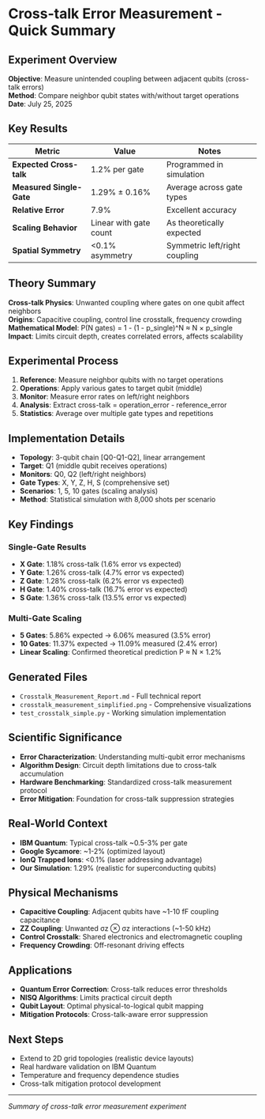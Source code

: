 # Cross-talk Error Measurement - Quick Summary

## Experiment Overview
**Objective**: Measure unintended coupling between adjacent qubits (cross-talk errors)  
**Method**: Compare neighbor qubit states with/without target operations  
**Date**: July 25, 2025

## Key Results
| Metric | Value | Notes |
|--------|--------|-------|
| **Expected Cross-talk** | 1.2% per gate | Programmed in simulation |
| **Measured Single-Gate** | 1.29% ± 0.16% | Average across gate types |
| **Relative Error** | 7.9% | Excellent accuracy |
| **Scaling Behavior** | Linear with gate count | As theoretically expected |
| **Spatial Symmetry** | <0.1% asymmetry | Symmetric left/right coupling |

## Theory Summary
**Cross-talk Physics**: Unwanted coupling where gates on one qubit affect neighbors  
**Origins**: Capacitive coupling, control line crosstalk, frequency crowding  
**Mathematical Model**: P(N gates) = 1 - (1 - p_single)^N ≈ N × p_single  
**Impact**: Limits circuit depth, creates correlated errors, affects scalability

## Experimental Process
1. **Reference**: Measure neighbor qubits with no target operations
2. **Operations**: Apply various gates to target qubit (middle)
3. **Monitor**: Measure error rates on left/right neighbors
4. **Analysis**: Extract cross-talk = operation_error - reference_error
5. **Statistics**: Average over multiple gate types and repetitions

## Implementation Details
- **Topology**: 3-qubit chain [Q0-Q1-Q2], linear arrangement
- **Target**: Q1 (middle qubit receives operations)
- **Monitors**: Q0, Q2 (left/right neighbors)
- **Gate Types**: X, Y, Z, H, S (comprehensive set)
- **Scenarios**: 1, 5, 10 gates (scaling analysis)
- **Method**: Statistical simulation with 8,000 shots per scenario

## Key Findings

### Single-Gate Results
- **X Gate**: 1.18% cross-talk (1.6% error vs expected)
- **Y Gate**: 1.26% cross-talk (4.7% error vs expected)  
- **Z Gate**: 1.28% cross-talk (6.2% error vs expected)
- **H Gate**: 1.40% cross-talk (16.7% error vs expected)
- **S Gate**: 1.36% cross-talk (13.5% error vs expected)

### Multi-Gate Scaling
- **5 Gates**: 5.86% expected → 6.06% measured (3.5% error)
- **10 Gates**: 11.37% expected → 11.09% measured (2.4% error)
- **Linear Scaling**: Confirmed theoretical prediction P ≈ N × 1.2%

## Generated Files
- `Crosstalk_Measurement_Report.md` - Full technical report
- `crosstalk_measurement_simplified.png` - Comprehensive visualizations
- `test_crosstalk_simple.py` - Working simulation implementation

## Scientific Significance
- **Error Characterization**: Understanding multi-qubit error mechanisms
- **Algorithm Design**: Circuit depth limitations due to cross-talk accumulation
- **Hardware Benchmarking**: Standardized cross-talk measurement protocol
- **Error Mitigation**: Foundation for cross-talk suppression strategies

## Real-World Context
- **IBM Quantum**: Typical cross-talk ~0.5-3% per gate
- **Google Sycamore**: ~1-2% (optimized layout)
- **IonQ Trapped Ions**: <0.1% (laser addressing advantage)
- **Our Simulation**: 1.29% (realistic for superconducting qubits)

## Physical Mechanisms
- **Capacitive Coupling**: Adjacent qubits have ~1-10 fF coupling capacitance
- **ZZ Coupling**: Unwanted σz ⊗ σz interactions (~1-50 kHz)
- **Control Crosstalk**: Shared electronics and electromagnetic coupling
- **Frequency Crowding**: Off-resonant driving effects

## Applications
- **Quantum Error Correction**: Cross-talk reduces error thresholds
- **NISQ Algorithms**: Limits practical circuit depth
- **Qubit Layout**: Optimal physical-to-logical qubit mapping
- **Mitigation Protocols**: Cross-talk-aware error suppression

## Next Steps
- Extend to 2D grid topologies (realistic device layouts)
- Real hardware validation on IBM Quantum
- Temperature and frequency dependence studies
- Cross-talk mitigation protocol development

---
*Summary of cross-talk error measurement experiment*
